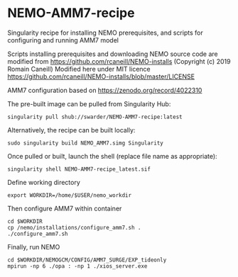 # NEMO-AMM7-recipe

Singularity recipe for installing NEMO prerequisites, and scripts for configuring and running AMM7 model

Scripts installing prerequisites and downloading NEMO source code are modified from https://github.com/rcaneill/NEMO-installs (Copyright (c) 2019 Romain Caneill)
Modified here under MIT licence https://github.com/rcaneill/NEMO-installs/blob/master/LICENSE

AMM7 configuration based on https://zenodo.org/record/4022310

The pre-built image can be pulled from Singularity Hub:
```
singularity pull shub://swarder/NEMO-AMM7-recipe:latest
```

Alternatively, the recipe can be built locally:
```
sudo singularity build NEMO_AMM7.simg Singularity
```

Once pulled or built, launch the shell (replace file name as appropriate):
```
singularity shell NEMO-AMM7-recipe_latest.sif
```

Define working directory
```
export WORKDIR=/home/$USER/nemo_workdir
```

Then configure AMM7 within container
```
cd $WORKDIR
cp /nemo/installations/configure_amm7.sh .
./configure_amm7.sh
```

Finally, run NEMO
```
cd $WORKDIR/NEMOGCM/CONFIG/AMM7_SURGE/EXP_tideonly
mpirun -np 6 ./opa : -np 1 ./xios_server.exe
```
